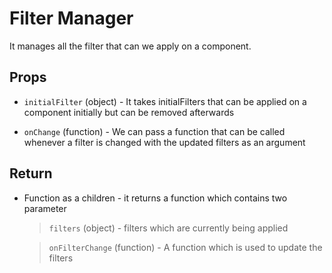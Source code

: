 # Filter Manager

It manages all the filter that can we apply on a component.

## Props

- `initialFilter` (object) - It takes initialFilters that can be applied on a component initially but can be removed afterwards

- `onChange` (function) - We can pass a function that can be called whenever a filter is changed with the updated filters as an argument

## Return

- Function as a children - it returns a function which contains two parameter

    > `filters` (object) - filters which are currently being applied

    > `onFilterChange` (function) - A function which is used to update the filters

